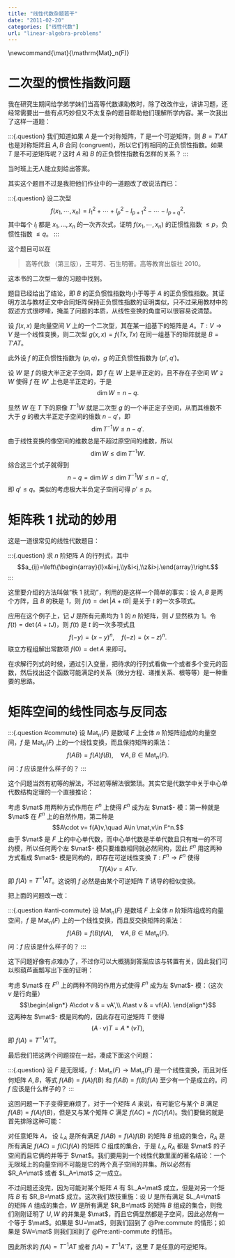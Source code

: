 ```yaml
---
title: "线性代数杂题若干"
date: "2011-02-20"
categories: ["线性代数"]
url: "linear-algebra-problems"
---
```


\newcommand{\mat}{\mathrm{Mat}_n(F)}

# 二次型的惯性指数问题

我在研究生期间给学弟学妹们当高等代数课助教时，除了改改作业，讲讲习题，还经常需要出一些有点巧妙但又不太复杂的题目帮助他们理解所学内容。某一次我出了这样一道题：

:::{.question}
我们知道如果 $A$ 是一个对称矩阵，$T$ 是一个可逆矩阵，则 $B=T'AT$ 也是对称矩阵且 $A,B$ 合同 (congruent)，所以它们有相同的正负惯性指数。如果 $T$ 是不可逆矩阵呢？这时 $A$ 和 $B$ 的正负惯性指数有怎样的关系？
:::

当时班上无人能立刻给出答案。

其实这个题目不过是我把他们作业中的一道题改了改说法而已：

<!-- more-->

:::{.question}
设二次型
$$f(x_1,\cdots, x_n)=l_1^2+\cdots+l_p^2-l_{p+1}^2-\cdots-l_{p+q}^2.$$
其中每个 $l_i$ 都是 $x_1,\dots,x_n$ 的一次齐次式，证明 $f(x_1,\cdots, x_n)$ 的正惯性指数 $\leq p$，负惯性指数 $\leq q$。
:::

这个题目可以在

> 高等代数 （第三版），王萼芳、石生明著。高等教育出版社 2010。

这本书的二次型一章的习题中找到。

题目已经给出了结论，即 $B$ 的正负惯性指数均小于等于 $A$ 的正负惯性指数。其证明方法与教材正文中合同矩阵保持正负惯性指数的证明类似，只不过采用教材中的叙述方式很啰嗦，掩盖了问题的本质，从线性变换的角度可以很容易说清楚。

设 $f(x,x)$ 是向量空间 $V$ 上的一个二次型，其在某一组基下的矩阵是 $A$。$T:V\rightarrow V$ 是一个线性变换，则二次型 $g(x,x)=f(Tx,Tx)$ 在同一组基下的矩阵就是 $B=T'AT$。

此外设 $f$ 的正负惯性指数为 $(p,q)$，$g$ 的正负惯性指数为 $(p',q')$。

设 $W$ 是 $f$ 的极大半正定子空间，即 $f$ 在 $W$ 上是半正定的，且不存在子空间 $W'\supsetneqq W$ 使得 $f$ 在 $W'$ 上也是半正定的，于是 $$\dim W=n-q.$$

显然 $W$ 在 $T$ 下的原像 $T^{-1}W$ 就是二次型 $g$ 的一个半正定子空间，从而其维数不大于 $g$ 的极大半正定子空间的维数 $n-q'$，即
$$\dim T^{-1}W\leq n-q'.$$
由于线性变换的像空间的维数总是不超过原空间的维数，所以 $$\dim W\leq \dim T^{-1}W.$$
综合这三个式子就得到
$$n-q=\dim W\leq \dim T^{-1}W \leq n-q',$$
即 $q'\leq q$。类似的考虑极大半负定子空间可得 $p'\leq p$。

# 矩阵秩 1 扰动的妙用

这是一道很常见的线性代数题目：

:::{.question}
求 $n$ 阶矩阵 $A$ 的行列式，其中
$$a_{ij}=\left\{\begin{array}{l}x&i=j,\\y&i<j,\\z&i>j.\end{array}\right.$$
:::

这里要介绍的方法叫做“秩 1 扰动”，利用的是这样一个简单的事实：设 $A,B$ 是两个方阵，且 $B$ 的秩是 1，则 $f(t)=\det|A+tB|$ 是关于 $t$ 的一次多项式。

应用在这个例子上，记 $J$ 是所有元素均为 1 的 $n$ 阶矩阵，则 $J$ 显然秩为 1。令 $f(t)=\det(A+tJ)$，则 $f(t)$ 是 $t$ 的一次多项式且
$$f(-y)=(x-y)^n,\quad f(-z)=(x-z)^n.$$
联立方程组解出常数项 $f(0)=\det A$ 来即可。

在求解行列式的时候，通过引入变量，把待求的行列式看做一个或者多个变元的函数，然后找出这个函数可能满足的关系（微分方程、递推关系、根等等）是一种重要的思路。

# 矩阵空间的线性同态与反同态

:::{.question #commute}
设 $\mathrm{Mat}_n(F)$ 是数域 $F$ 上全体 $n$ 阶矩阵组成的向量空间，$f$ 是 $\mathrm{Mat}_n(F)$ 上的一个线性变换，而且保持矩阵的乘法：
$$f(AB)=f(A)f(B),\quad\forall A,B\in\mathrm{Mat}_n(F).$$
问：$f$ 应该是什么样子的？
:::

这个问题当然有初等的解法，不过初等解法很繁琐。其实它是代数学中关于中心单代数结构定理的一个直接推论：

考虑 $\mat$ 用两种方式作用在 $F^n$ 上使得 $F^n$ 成为左 $\mat$- 模：第一种就是 $\mat$ 在 $F^n$ 上的自然作用，第二种是
$$A\cdot v= f(A)v,\quad A\in \mat,v\in F^n.$$
由于 $\mat$ 是 $F$ 上的中心单代数，而中心单代数是半单代数且只有唯一的不可约模，所以任何两个左 $\mat$- 模只要维数相同就必然同构，因此 $F^n$ 用这两种方式看成 $\mat$- 模是同构的，即存在可逆线性变换 $T:F^n\rightarrow F^n$ 使得
$$Tf(A)v=ATv.$$
即 $f(A)=T^{-1}AT$。这说明 $f$ 必然是由某个可逆矩阵 $T$ 诱导的相似变换。

把上面的问题改一改：

:::{.question #anti-commute}
设 $\mathrm{Mat}_n(F)$ 是数域 $F$ 上全体 $n$ 阶矩阵组成的向量空间，$f$ 是 $\mathrm{Mat}_n(F)$ 上的一个线性变换，而且反交换矩阵的乘法：
$$f(AB)=f(B)f(A),\quad\forall A,B\in\mathrm{Mat}_n(F).$$
问：$f$ 应该是什么样子的？
:::

这下问题好像有点难办了，不过你可以大概猜到答案应该与转置有关，因此我们可以照葫芦画瓢写出下面的证明：

考虑 $\mat$ 在 $F^n$ 上的两种不同的作用方式使得 $F^n$ 成为左 $\mat$- 模：（这次 $v$ 是行向量）
$$\begin{align*}
A\cdot v & = vA',\\
A\ast  v & = vf(A).
\end{align*}$$
这两种左 $\mat$- 模是同构的，因此存在可逆矩阵 $T$ 使得
$$(A\cdot v)T=A\ast(vT),$$
即 $f(A)=T^{-1}A'T$。

最后我们把这两个问题捏在一起，凑成下面这个问题：

:::{.question}
设 $F$ 是无限域，$f:\mathrm{Mat}_n(F)\to\mathrm{Mat}_n(F)$ 是一个线性变换，而且对任何矩阵 $A,B$，等式 $f(AB)=f(A)f(B)$ 和 $f(AB)=f(B)f(A)$ 至少有一个是成立的。问 $f$ 应该是什么样子的？
:::

这回问题一下子变得更麻烦了，对于一个矩阵 $A$ 来说，有可能它与某个 $B$ 满足 $f(AB)=f(A)f(B)$，但是又与某个矩阵 $C$ 满足 $f(AC)=f(C)f(A)$。我们要做的就是首先排除这种可能：

对任意矩阵 $A$， 设 $L_A$ 是所有满足 $f(AB)=f(A)f(B)$ 的矩阵 $B$ 组成的集合，$R_A$ 是所有满足 $f(AC)=f(C)f(A)$ 的矩阵 $C$ 组成的集合，于是 $L_A,R_A$ 都是 $\mat$ 的子空间而且它俩的并等于 $\mat$。我们要用到一个线性代数里面的著名结论：一个无限域上的向量空间不可能是它的两个真子空间的并集。所以必然有 $R_A=\mat$ 或者 $L_A=\mat$ 之一成立。

不过问题还没完，因为可能对某个矩阵 $A$ 有 $L_A=\mat$ 成立，但是对另一个矩阵 $B$ 有 $R_B=\mat$ 成立。这次我们故技重施：设 $U$ 是所有满足 $L_A=\mat$ 的矩阵 $A$ 组成的集合，$W$ 是所有满足 $R_B=\mat$ 的矩阵 $B$ 组成的集合，则我们刚刚证明了 $U,W$ 的并集是 $\mat$，而且它俩显然都是子空间，因此必然有一个等于 $\mat$。如果是 $U=\mat$，则我们回到了 @Pre:commute 的情形；如果是 $W=\mat$ 则我们回到了 @Pre:anti-commute 的情形。

因此所求的 $f(A)=T^{-1}AT$ 或者 $f(A)=T^{-1}A'T$，这里 $T$ 是任意的可逆矩阵。